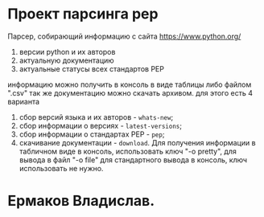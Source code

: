 # Проект парсинга pep
Парсер, собирающий информацию с сайта https://www.python.org/
1) версии python и их авторов
2) актуальную документацию
3) актуальные статусы всех стандартов PEP

информацию можно получить в консоль в виде таблицы либо файлом ".csv"
так же документацию можно скачать архивом.
для этого есть 4 варианта 
1. сбор версий языка и их авторов - `whats-new`;
2. сбор информации о версиях - `latest-versions`;
3. сбор информации о стандартах PEP - `pep`;
4. скачивание документации - `download`.
Для получения информации в табличном виде в консоль, использовать ключ "-o pretty", для вывода в файл "-o file"
для стандартного вывода в консоль, ключ использовать не нужно.


# Ермаков Владислав.
